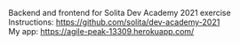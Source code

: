 Backend and frontend for Solita Dev Academy 2021 exercise<br />
Instructions: https://github.com/solita/dev-academy-2021<br />
My app: https://agile-peak-13309.herokuapp.com/

